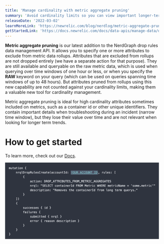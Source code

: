 ```yaml
---
title: 'Manage cardinality with metric aggregate pruning'
summary: 'Avoid cardinality limits so you can view important longer-term trends'
releaseDate: '2022-03-02'
learnMoreLink: 'https://newrelic.com/blog/nerdlog/metric-aggregate-pruning'
getStartedLink: 'https://docs.newrelic.com/docs/data-apis/manage-data/drop-data-using-nerdgraph/#drop-attributes-on-dimensional-metric-rollups'
---
```


**Metric aggregate pruning** is our latest addition to the NerdGraph drop rules data management API. It allows you to specify one or more attributes to exclude from metric data rollups. Attributes that are excluded from rollups are not dropped entirely (we have a separate action for that purpose). They are still available and queryable on the raw metric data, which is used when querying over time windows of one hour or less, or when you specify the **RAW** keyword on your query (which can be used on queries spanning time windows of up to 48 hours). But attributes pruned from rollups using this new capability are not counted against your cardinality limits, making them a valuable new tool for cardinality management.

Metric aggregate pruning is ideal for high cardinality attributes sometimes included on metrics, such as a container id or other unique identifiers. They contain important details when troubleshooting during an incident (narrow time window), but they lose their value over time and are not relevant when looking for longer term trends.

# How to get started
To learn more, check out our [Docs](https://docs.newrelic.com/docs/data-apis/manage-data/drop-data-using-nerdgraph/#drop-attributes-on-dimensional-metric-rollups).

![Screenshot showing GraphQL mutation for drop rules](./images/metric-pruning.png "Screenshot showing GraphQL mutation for drop rules")
